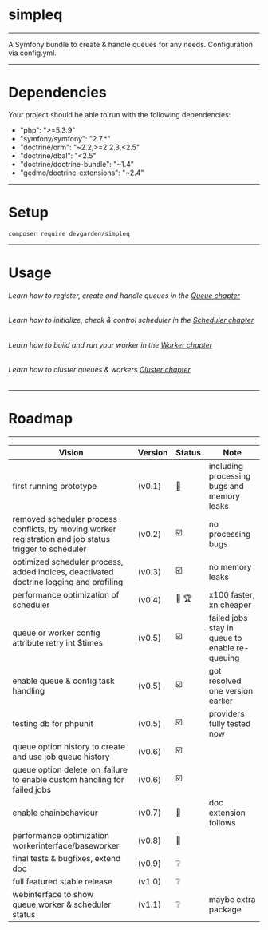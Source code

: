 simpleq
=======
***

A Symfony bundle to create & handle queues for any needs. Configuration via config.yml.

***

# Dependencies

Your project should be able to run with the following dependencies:

- "php": ">=5.3.9"
- "symfony/symfony": "2.7.*"
- "doctrine/orm": "~2.2,>=2.2.3,<2.5"
- "doctrine/dbal": "<2.5"
- "doctrine/doctrine-bundle": "~1.4"
- "gedmo/doctrine-extensions": "~2.4"

***

# Setup

```composer require devgarden/simpleq```

***

# Usage

###### Learn how to register, create and handle queues in the [Queue chapter](doc/queue.md)
###### Learn how to initialize, check & control scheduler in the [Scheduler chapter](doc/scheduler.md)
###### Learn how to build and run your worker in the [Worker chapter](doc/worker.md)
###### Learn how to cluster queues & workers [Cluster chapter](doc/cluster.md)

***

# Roadmap

***

| Vision | Version | Status  | Note |
|--------|---------|---------|------|
| first running prototype | (v0.1) | :moyai: | including processing bugs and memory leaks |
| removed scheduler process conflicts, by moving worker registration and job status trigger to scheduler | (v0.2) | :ballot_box_with_check: | no processing bugs |
| optimized scheduler process, added indices, deactivated doctrine logging and profiling | (v0.3) | :ballot_box_with_check: | no memory leaks |
| performance optimization of scheduler | (v0.4) | :rocket: :trophy: | x100 faster, xn cheaper |
| queue or worker config attribute retry int $times | (v0.5) | :ballot_box_with_check: | failed jobs stay in queue to enable re-queuing |
| enable queue & config task handling | (v0.5) | :ballot_box_with_check: | got resolved one version earlier |
| testing db for phpunit | (v0.5) | :ballot_box_with_check: | providers fully tested now |
| queue option history to create and use job queue history | (v0.6) | :ballot_box_with_check: | |
| queue option delete_on_failure to enable custom handling for failed jobs | (v0.6) | :ballot_box_with_check: | |
| enable chainbehaviour | (v0.7) | :link: | doc extension follows |
| performance optimization workerinterface/baseworker | (v0.8) | :construction: | |
| final tests & bugfixes, extend doc | (v0.9) | :grey_question: | |
| full featured stable release | (v1.0) | :grey_question: | |
| webinterface to show queue,worker & scheduler status | (v1.1) | :grey_question: | maybe extra package |